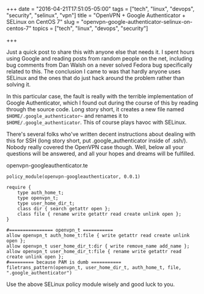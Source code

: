 +++
date = "2016-04-21T17:51:05-05:00"
tags = ["tech", "linux", "devops", "security", "selinux", "vpn"]
title = "OpenVPN + Google Authenticator + SELinux on CentOS 7"
slug = "openvpn-google-authenticator-selinux-on-centos-7"
topics = ["tech", "linux", "devops", "security"]

+++

Just a quick post to share this with anyone else that needs it.  I spent hours using Google and reading posts from random people on the net, including bug comments from Dan Walsh on a never solved Fedora bug specifically related to this.  The conclusion I came to was that hardly anyone uses SELinux and the ones that do just hack around the problem rather than solving it.

In this particular case, the fault is really with the terrible implementation of Google Authenticator, which I found out during the course of this by reading through the source code.  Long story short, it creates a new file named `$HOME/.google_authenticator~` and renames it to `$HOME/.google_authenticator`.  This of course plays havoc with SELinux.

There's several folks who've written decent instructions about dealing with this for SSH (long story short, put .google_authenticator inside of .ssh/).  Nobody really covered the OpenVPN case though.  Well, below all your questions will be answered, and all your hopes and dreams will be fulfilled.

openvpn-googleauthenticator.te
```
policy_module(openvpn-googleauthenticator, 0.0.1)

require {
    type auth_home_t;
    type openvpn_t;
    type user_home_dir_t;
    class dir { search getattr open };
    class file { rename write getattr read create unlink open };
}

#================ openvpn_t ===========
allow openvpn_t auth_home_t:file { write getattr read create unlink open };
allow openvpn_t user_home_dir_t:dir { write remove_name add_name };
allow openvpn_t user_home_dir_t:file { rename write getattr read create unlink open };
#========= because PAM is dumb ===========
filetrans_pattern(openvpn_t, user_home_dir_t, auth_home_t, file, ".google_authenticator")
```

Use the above SELinux policy module wisely and good luck to you.
